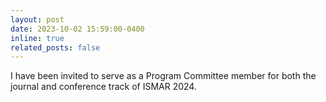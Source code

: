 ```yaml
---
layout: post
date: 2023-10-02 15:59:00-0400
inline: true
related_posts: false
---
```


I have been invited to serve as a Program Committee member for both the journal and conference track of ISMAR 2024.